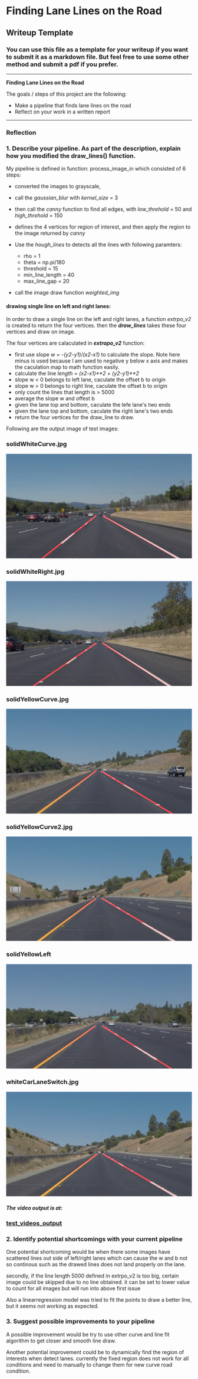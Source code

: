 # **Finding Lane Lines on the Road** 

## Writeup Template

### You can use this file as a template for your writeup if you want to submit it as a markdown file. But feel free to use some other method and submit a pdf if you prefer.

---

**Finding Lane Lines on the Road**

The goals / steps of this project are the following:
* Make a pipeline that finds lane lines on the road
* Reflect on your work in a written report


[//]: # (Image References)

[image1]: ./examples/grayscale.jpg "Grayscale"

---

### Reflection

### 1. Describe your pipeline. As part of the description, explain how you modified the draw_lines() function.

My pipeline is defined in function: process_image_in which consisted of 6 steps:
  * converted the images to grayscale,
  * call the _gaussian_blur_ with _kernel_size_ = 3
  * then call the _canny_ function to find all edges, with _low_threhold_ = 50 and _high_threhold_ = 150
  * defines the 4 vertices for region of interest, and then apply the region to the image returned by _canny_
  * Use the _hough_lines_ to detects all the lines with following paramters:
      * rho = 1
      * theta = np.pi/180
      * threshold = 15
      * min_line_length = 40
      * max_line_gap = 20
      
  * call the image draw function _weighted_img_    

#### drawing single line on left and right lanes:
In order to draw a single line on the left and right lanes, a function _extrpo_v2_ is created to return the four vertices. then the **_draw_lines_** takes these four vertices and draw on image.

The four vertices are calaculated in **_extrapo_v2_** function:
* first use slope _w = -(y2-y1)/(x2-x1)_ to calculate the slope. Note here minus is used because I am used to negative y below x axis and makes the caculation map to math function easily.
* calculate the line _length = (x2-x1)**2 + (y2-y1)**2_
* slope w < 0  belongs to left lane, caculate the offset b to origin
* slope w > 0 belongs to right line, caculate the offset b to origin
* only count the lines that length is > 5000
* average the slope w and offest b
* given the lane top and bottom, caculate the lefe lane's two ends
* given the lane top and bottom, caculate the right lane's two ends
* return the four vertices for the draw_line to draw.


Following are the output image of test images:

### **solidWhiteCurve.jpg**
![solidWhiteCurve.jpg](./test_images_output/solidWhiteCurve.jpg)

### **solidWhiteRight.jpg**
![solidWhiteRight.jpg](./test_images_output/solidWhiteRight.jpg)

### **solidYellowCurve.jpg**
![solidYellowCurve.jpg](./test_images_output/solidYellowCurve.jpg)

### **solidYellowCurve2.jpg**
![solidYellowCurve2.jpg](./test_images_output/solidYellowCurve2.jpg)

### **solidYellowLeft**
![solidYellowLeft.jpg](./test_images_output/solidYellowLeft.jpg)

### **whiteCarLaneSwitch.jpg**
![whiteCarLaneSwitch.jpg](./test_images_output/whiteCarLaneSwitch.jpg)

##### The video output is at:
### [test_videos_output](./test_videos_output)


### 2. Identify potential shortcomings with your current pipeline


One potential shortcoming would be when there some images have scattered lines out side of left/right lanes which can cause the w and b not so continous such as the drawed lines does not land properly on the lane.

secondly, if the line length 5000 defined in extrpo_v2 is too big, certain image could be skipped due to no line obtained. it can be set to lower value to count for all images but will run into above first issue

Also a linearregression model was tried to fit the points to draw a better line, but it seems not working as expected. 


### 3. Suggest possible improvements to your pipeline

A possible improvement would be try to use other curve and line fit algorithm to get closer and smooth line draw.

Another potential improvement could be to dynamically find the region of interests when detect lanes. currently the fixed region does not work for all conditions and need to manually to change them for new curve road condition.
